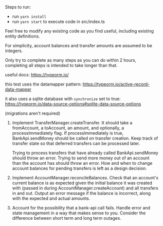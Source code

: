 Steps to run:
- run `yarn install`
- run `yarn start` to execute code in src/index.ts


Feel free to modify any existing code as you find useful, including existing entity definitions.

For simplicity, account balances and transfer amounts are assumed to be integers.

Only try to complete as many steps as you can do within 2 hours, completing all steps is intended to take longer than that.

useful docs: https://typeorm.io/

this test uses the datamapper pattern: https://typeorm.io/active-record-data-mapper

it also uses a sqlite database with `synchronize` set to true: https://typeorm.io/data-source-options#sqlite-data-source-options

(migrations aren't required)


1. Implement TransferManager.createTransfer. It should take a fromAccount, a toAccount, an amount, and optionally,
   a processImmediately flag. If processImmediately is true, BankApi.sendMoney should be called on transfer creation.
   Keep track of transfer state so that deferred transfers can be processed later. 
   
   Trying to process transfers that have already called BankApi.sendMoney should throw an error.
   Trying to send more money out of an account than the account has should throw an error.
   How and when to change account balances for pending transfers is left as a design decision.

2. Implement AccountManager.reconcileBalances. Check that an account's current balance is as expected given the initial balance
   it was created with (passed in during AccountManager.createAccount) and all transfers in and out. Output an error message 
   if the balance is incorrect, along with the expected and actual amounts. 
 
3. Account for the possibility that a bank-api call fails. Handle error and state management in a way that makes sense 
   to you. Consider the difference between short term and long term outages.
